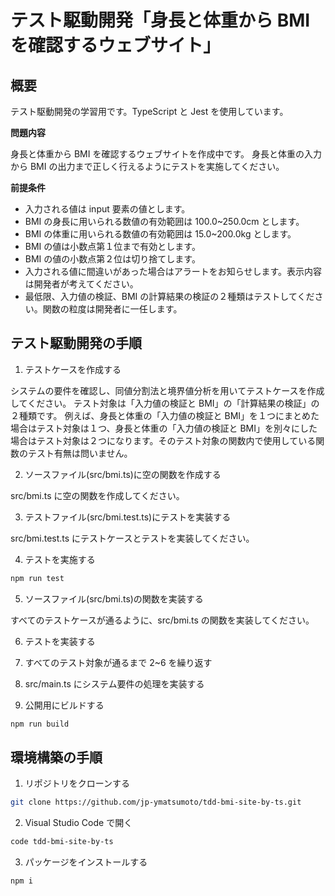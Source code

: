# テスト駆動開発「身長と体重から BMI を確認するウェブサイト」

## 概要

テスト駆動開発の学習用です。TypeScript と Jest を使用しています。

**問題内容**

身長と体重から BMI を確認するウェブサイトを作成中です。
身長と体重の入力から BMI の出力まで正しく行えるようにテストを実施してください。

**前提条件**

- 入力される値は input 要素の値とします。
- BMI の身長に用いられる数値の有効範囲は 100.0~250.0cm とします。
- BMI の体重に用いられる数値の有効範囲は 15.0~200.0kg とします。
- BMI の値は小数点第１位まで有効とします。
- BMI の値の小数点第２位は切り捨てします。
- 入力される値に間違いがあった場合はアラートをお知らせします。表示内容は開発者が考えてください。
- 最低限、入力値の検証、BMI の計算結果の検証の２種類はテストしてください。関数の粒度は開発者に一任します。

## テスト駆動開発の手順

1. テストケースを作成する

システムの要件を確認し、同値分割法と境界値分析を用いてテストケースを作成してください。
テスト対象は「入力値の検証と BMI」の「計算結果の検証」の２種類です。
例えば、身長と体重の「入力値の検証と BMI」を１つにまとめた場合はテスト対象は１つ、身長と体重の「入力値の検証と BMI」を別々にした場合はテスト対象は２つになります。そのテスト対象の関数内で使用している関数のテスト有無は問いません。

2. ソースファイル(src/bmi.ts)に空の関数を作成する

src/bmi.ts に空の関数を作成してください。

3. テストファイル(src/bmi.test.ts)にテストを実装する

src/bmi.test.ts にテストケースとテストを実装してください。

4. テストを実施する

```bash
npm run test
```

5. ソースファイル(src/bmi.ts)の関数を実装する

すべてのテストケースが通るように、src/bmi.ts の関数を実装してください。

6. テストを実装する

7. すべてのテスト対象が通るまで 2~6 を繰り返す

8. src/main.ts にシステム要件の処理を実装する

9. 公開用にビルドする

```bash
npm run build
```

## 環境構築の手順

1. リポジトリをクローンする

```bash
git clone https://github.com/jp-ymatsumoto/tdd-bmi-site-by-ts.git
```

2. Visual Studio Code で開く

```bash
code tdd-bmi-site-by-ts
```

3. パッケージをインストールする

```bash
npm i
```
